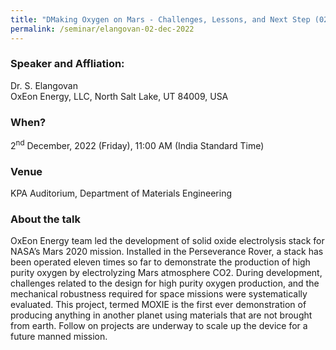 ```yaml
---
title: "DMaking Oxygen on Mars - Challenges, Lessons, and Next Step (02/12/22)"
permalink: /seminar/elangovan-02-dec-2022
---
```

### Speaker and Affliation:
Dr. S. Elangovan <br>
OxEon Energy, LLC, North Salt Lake, UT 84009, USA<br>

### When?
2<sup>nd</sup> December, 2022 (Friday), 11:00 AM (India Standard Time)

### Venue
KPA Auditorium, Department of Materials Engineering

### About the talk
OxEon Energy team led the development of solid oxide electrolysis stack for NASA’s Mars 2020 mission. Installed in the Perseverance Rover, a stack has been operated eleven times so far to demonstrate the production of high purity oxygen by electrolyzing Mars atmosphere CO­2. During development, challenges related to the design for high purity oxygen production, and the mechanical robustness required for space missions were systematically evaluated. This project, termed MOXIE is the first ever demonstration of producing anything in another planet using materials that are not brought from earth. Follow on projects are underway to scale up the device for a future manned mission. 

